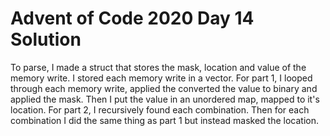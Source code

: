 # Advent of Code 2020 Day 14 Solution
To parse, I made a struct that stores the mask, location and value of the memory write. I stored each memory write in a vector. For part 1, I looped through each memory write, applied the converted the value to binary and applied the mask. Then I put the value in an unordered map, mapped to it's location. For part 2, I recursively found each combination. Then for each combination I did the same thing as part 1 but instead masked the location.    